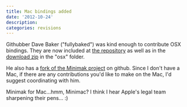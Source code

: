 ```yaml
---
title: Mac bindings added
date: '2012-10-24'
description:
categories: revisions
---
```


Githubber Dave Baker ("fullybaked") was kind enough to contribute OSX
bindings.  They are now included at [the repository] as well as in the
[download zip] in the "osx" folder.

He also has a [fork of the Minimak project] on github.  Since I don't have
a Mac, if there are any contributions you'd like to make on the Mac, I'd
suggest coordinating with him.

Minimak for Mac...hmm, Minimac?  I think I hear Apple's legal team
sharpening their pens... :)

[the repository]: https://github.com/binaryphile/minimak
[download zip]: https://github.com/binaryphile/minimak/archive/master.zip
[fork of the Minimak project]: https://github.com/fullybaked/minimak
